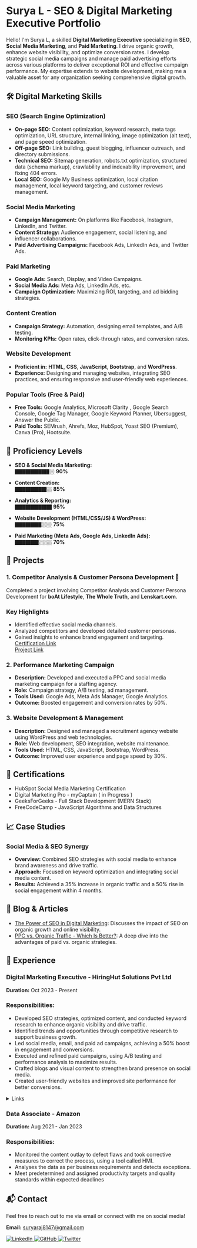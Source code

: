 # Surya L - SEO & Digital Marketing Executive Portfolio

Hello! I'm Surya L, a skilled **Digital Marketing Executive** specializing in **SEO**, **Social Media Marketing**, and **Paid Marketing**. I drive organic growth, enhance website visibility, and optimize conversion rates. I develop strategic social media campaigns and manage paid advertising efforts across various platforms to deliver exceptional ROI and effective campaign performance. My expertise extends to website development, making me a valuable asset for any organization seeking comprehensive digital growth.

## 🛠️ Digital Marketing Skills

### SEO (Search Engine Optimization)
- **On-page SEO:** Content optimization, keyword research, meta tags optimization, URL structure, internal linking, image optimization (alt text), and page speed optimization.
- **Off-page SEO:** Link building, guest blogging, influencer outreach, and directory submissions.
- **Technical SEO:** Sitemap generation, robots.txt optimization, structured data (schema markup), crawlability and indexability improvement, and fixing 404 errors.
- **Local SEO:** Google My Business optimization, local citation management, local keyword targeting, and customer reviews management.

### Social Media Marketing
- **Campaign Management:** On platforms like Facebook, Instagram, LinkedIn, and Twitter.
- **Content Strategy:** Audience engagement, social listening, and influencer collaborations.
- **Paid Advertising Campaigns:** Facebook Ads, LinkedIn Ads, and Twitter Ads.

### Paid Marketing
- **Google Ads:** Search, Display, and Video Campaigns.
- **Social Media Ads:** Meta Ads, LinkedIn Ads, etc.
- **Campaign Optimization:** Maximizing ROI, targeting, and ad bidding strategies.

### Content Creation
- **Campaign Strategy:** Automation, designing email templates, and A/B testing.
- **Monitoring KPIs:** Open rates, click-through rates, and conversion rates.

### Website Development
- **Proficient in:** **HTML**, **CSS**, **JavaScript**, **Bootstrap**, and **WordPress**.
- **Experience:** Designing and managing websites, integrating SEO practices, and ensuring responsive and user-friendly web experiences.

### Popular Tools (Free & Paid)
- **Free Tools:** Google Analytics, Microsoft Clarity , Google Search Console, Google Tag Manager, Google Keyword Planner, Ubersuggest, Answer the Public.
- **Paid Tools:** SEMrush, Ahrefs, Moz, HubSpot, Yoast SEO (Premium), Canva (Pro), Hootsuite.

## 🔧 Proficiency Levels

- **SEO & Social Media Marketing:**  
  `█████████████░░` **90%**

- **Content Creation:**  
  `████████████░░` **85%**

- **Analytics & Reporting:**  
  `██████████████` **95%**

- **Website Development (HTML/CSS/JS) & WordPress:**  
  `██████████░░░░` **75%**

- **Paid Marketing (Meta Ads, Google Ads, LinkedIn Ads):**  
  `█████████░░░░░` **70%**

## 🧩 Projects

### 1. Competitor Analysis & Customer Persona Development 🚀
Completed a project involving Competitor Analysis and Customer Persona Development for **boAt Lifestyle**, **The Whole Truth**, and **Lenskart.com**.
### Key Highlights
- Identified effective social media channels.
- Analyzed competitors and developed detailed customer personas.
- Gained insights to enhance brand engagement and targeting.
<br><a href="https://storage.googleapis.com/production-mycaptain-attachments/1724052089689980-Surya_L-Digital_Trailblazer.pdf" target="_blank">Certification Link  </a> <br>
<a href="https://docs.google.com/presentation/d/1IBKkeRtDnHCai9w7FBko97VkPsr05RIRU-KpNSVooug/edit" target="_blank"> Project Link  </a>

### 2. Performance Marketing Campaign
- **Description:** Developed and executed a PPC and social media marketing campaign for a staffing agency.
- **Role:** Campaign strategy, A/B testing, ad management.
- **Tools Used:** Google Ads, Meta Ads Manager, Google Analytics.
- **Outcome:** Boosted engagement and conversion rates by 50%.

### 3. Website Development & Management
- **Description:** Designed and managed a recruitment agency website using WordPress and web technologies.
- **Role:** Web development, SEO integration, website maintenance.
- **Tools Used:** HTML, CSS, JavaScript, Bootstrap, WordPress.
- **Outcome:** Improved user experience and page speed by 30%.

## 📜 Certifications
- HubSpot Social Media Marketing Certification
- Digital Marketing Pro - myCaptain ( in Progress )
- GeeksForGeeks - Full Stack Development (MERN Stack)
- FreeCodeCamp - JavaScript Algorithms and Data Structures

## 📈 Case Studies

### Social Media & SEO Synergy
- **Overview:** Combined SEO strategies with social media to enhance brand awareness and drive traffic.
- **Approach:** Focused on keyword optimization and integrating social media content.
- **Results:** Achieved a 35% increase in organic traffic and a 50% rise in social engagement within 4 months.

## 📑 Blog & Articles
- [The Power of SEO in Digital Marketing](#): Discusses the impact of SEO on organic growth and online visibility.
- [PPC vs. Organic Traffic - Which Is Better?](#): A deep dive into the advantages of paid vs. organic strategies.

## 📅 Experience

### Digital Marketing Executive - HiringHut Solutions Pvt Ltd
**Duration:** Oct 2023 - Present
  ### **Responsibilities:**
 - Developed SEO strategies, optimized content, and conducted keyword research to enhance organic visibility and drive traffic.
- Identified trends and opportunities through competitive research to support business growth.
- Led social media, email, and paid ad campaigns, achieving a 50% boost in engagement and conversions.
- Executed and refined paid campaigns, using A/B testing and performance analysis to maximize results.
- Crafted blogs and visual content to strengthen brand presence on social media.
- Created user-friendly websites and improved site performance for better conversions.

<details>
<summary>Links</summary>

- [HiringHut LinkedIn Page](https://www.linkedin.com/company/hiringhut)  
- [HiringHut LinkedIn Newsletter](https://www.linkedin.com/newsletters/hiringhut-recruitment-insights-7184497243591176192/)  
- [HiringHut Website](https://hiringhut.in/)

</details>

### Data Associate - Amazon
**Duration:** Aug 2021 - Jan 2023
### **Responsibilities:**
- Monitored the content outlay to defect flaws and took corrective measures to correct the process, using a tool called HMI.
- Analyses the data as per business requirements and detects exceptions.
- Meet predetermined and assigned productivity targets and quality standards within expected deadlines

## 📬 Contact

Feel free to reach out to me via email or connect with me on social media!

**Email:** <a href="mailto:suryaraj8147@gmail.com">suryaraj8147@gmail.com</a> &nbsp;&nbsp;

<a href="https://www.linkedin.com/in/surya-l/" target="_blank">
    <img src="https://img.shields.io/badge/-LinkedIn-blue?style=flat&logo=linkedin" alt="LinkedIn">
</a>
<a href="https://github.com/Surya8991" target="_blank">
    <img src="https://img.shields.io/badge/-GitHub-black?style=flat&logo=github" alt="GitHub">
</a>
<a href="https://twitter.com" target="_blank">
    <img src="https://img.shields.io/badge/-Twitter-1da1f2?style=flat&logo=twitter&logoColor=white" alt="Twitter">
</a>
